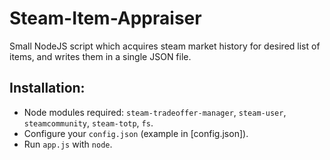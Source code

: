 # Steam-Item-Appraiser

Small NodeJS script which acquires steam market history for desired list of items, and writes them in a single JSON file.

## Installation:
* Node modules required: ```steam-tradeoffer-manager```, ```steam-user```, ```steamcommunity```, ```steam-totp```, ```fs```.
* Configure your ```config.json``` (example in [config.json]).
* Run ```app.js``` with ```node```.